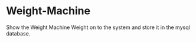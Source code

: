 # Weight-Machine
Show the Weight Machine Weight on to the system and store it in the mysql database.
